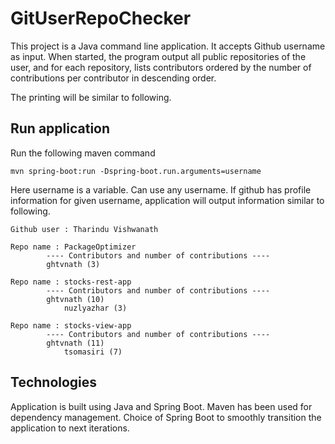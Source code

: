 # GitUserRepoChecker
This project is a Java command line application. It accepts Github username as input. When started, the program output all public repositories of the user, and for each repository, lists contributors ordered by the number of contributions per contributor in descending order.

The printing will be similar to following. 

## Run application
Run the following maven command

`mvn spring-boot:run -Dspring-boot.run.arguments=username`

Here username is a variable. Can use any username. If github has profile information for given username, application will output information similar to following. 

```Github username : ghtvnath
Github user : Tharindu Vishwanath

Repo name : PackageOptimizer
		---- Contributors and number of contributions ----
		ghtvnath (3)

Repo name : stocks-rest-app
		---- Contributors and number of contributions ----
		ghtvnath (10)
    		nuzlyazhar (3)

Repo name : stocks-view-app
		---- Contributors and number of contributions ----
		ghtvnath (11)
    		tsomasiri (7) 
```
    
## Technologies

Application is built using Java and Spring Boot. Maven has been used for dependency management. 
Choice of Spring Boot to smoothly transition the application to next iterations. 
